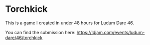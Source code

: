 # Torchkick
This is a game I created in under 48 hours for Ludum Dare 46. 

You can find the submission here: https://ldjam.com/events/ludum-dare/46/torchkick
